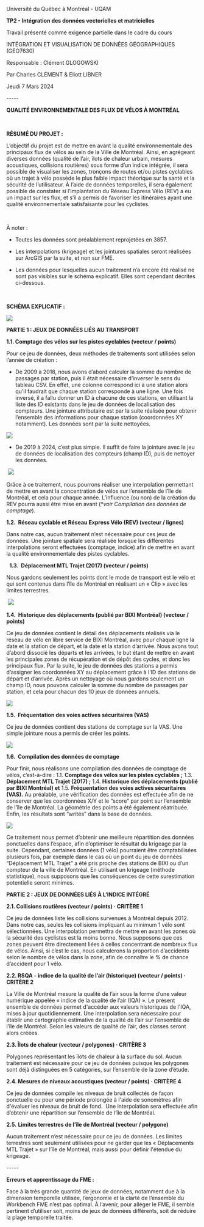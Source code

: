 Université du Québec à Montréal - UQAM

**TP2 - Intégration des données vectorielles et matricielles**

Travail présenté comme exigence partielle dans le cadre du cours

INTÉGRATION ET VISUALISATION DE DONNÉES GÉOGRAPHIQUES (GEO7630)

Responsable : Clément GLOGOWSKI

Par Charles CLÉMENT & Eliott LIBNER

Jeudi 7 Mars 2024

\-----

**QUALITÉ ENVIRONNEMENTALE DES FLUX DE VÉLOS À MONTRÉAL** 

 

**RÉSUMÉ DU PROJET :** 

L’objectif du projet est de mettre en avant la qualité environnementale des principaux flux de vélos au sein de la Ville de Montréal. Ainsi, en agrégeant diverses données (qualité de l’air, îlots de chaleur urbain, mesures acoustiques, collisions routières) sous forme d’un indice intégrée, il sera possible de visualiser les zones, tronçons de routes et/ou pistes cyclables où un trajet à vélo possède le plus faible impact théorique sur la santé et la sécurité de l’utilisateur. À l’aide de données temporelles, il sera également possible de constater si l’implantation du Réseau Express Vélo (REV) a eu un impact sur les flux, et s’il a permis de favoriser les itinéraires ayant une qualité environnementale satisfaisante pour les cyclistes. 

 

À noter :

- Toutes les données sont préalablement reprojetées en 3857. 

- Les interpolations (krigeage) et les jointures spatiales seront réalisées sur ArcGIS par la suite, et non sur FME. 

- Les données pour lesquelles aucun traitement n’a encore été réalisé ne sont pas visibles sur le schéma explicatif. Elles sont cependant décrites ci-dessous. 

 

**SCHÉMA EXPLICATIF :** 

![](https://lh7-us.googleusercontent.com/docsz/AD_4nXfJbPvz6ps8uvv5jG_Iz8uAGT5PsvzxIe_6vzl1hZzOgfH5KvH_u9Uy7TWaA6SgIMQ7uydYtNq4C9P9LMKVsc4ZIKKTevsf_zlVUkar62SzK4hQpo0-sZTxXEQId9yLFL7mfgCjXOkVmcqk57MXn3Y?key=mO37J39l4RNscQY75Ojvjg)


**PARTIE 1 : JEUX DE DONNÉES LIÉS AU TRANSPORT** 


**1.1. Comptage des vélos sur les pistes cyclables (vecteur / points)** 

Pour ce jeu de données, deux méthodes de traitements sont utilisées selon l’année de création : 

- De 2009 à 2018, nous avons d’abord calculer la somme du nombre de passages par station, puis il était nécessaire d’inverser le sens du tableau CSV. En effet, une colonne correspond ici à une station alors qu’il faudrait que chaque station corresponde à une ligne. Une fois inversé, il a fallu donner un ID à chacune de ces stations, en utilisant la liste des ID existants dans le jeu de données de localisation des compteurs. Une jointure attributaire est par la suite réalisée pour obtenir l’ensemble des informations pour chaque station (coordonnées XY notamment). Les données sont par la suite nettoyées. 

![](https://lh7-us.googleusercontent.com/docsz/AD_4nXe7Q81pPMDZOtqPCXEnEyjFtwxoEMxuaCiy8H0iIzPPFd0L9lCs_HVmz7WWU1386lU43WATIw44SWXknGaMGfaHEOFf0KY8tN1zc8udTluHiR0d4Ea0K9lHVvSpDYHdWoDnfWeUBl0LyTSPjhOROEc?key=mO37J39l4RNscQY75Ojvjg)

- De 2019 à 2024, c’est plus simple. Il suffit de faire la jointure avec le jeu de données de localisation des compteurs (champ ID), puis de nettoyer les données. 

 ![](https://lh7-us.googleusercontent.com/docsz/AD_4nXeCEz2T7mHtbha4jrqALOfkuxkimkx7bmPB9BX0Qnx_oj-oiFV4Rnwc1-H1WyWvdcYcHR0vQl3LdPM829lPkhDGQmuG-36z-F8HtWU36dKp14pNI7o-nAz3CdT-lzrkuDvTSPsKEeyl0tBVnlEKbPs?key=mO37J39l4RNscQY75Ojvjg)

Grâce à ce traitement, nous pourrons réaliser une interpolation permettant de mettre en avant la concentration de vélos sur l’ensemble de l’île de Montréal, et cela pour chaque année. L’influence (ou non) de la création du REV pourra aussi être mise en avant (\*_voir Compilation des données de comptage_).


**1.2.  Réseau cyclable et Réseau Express Vélo (REV) (vecteur / lignes)** 

Dans notre cas, aucun traitement n’est nécessaire pour ces jeux de données. Une jointure spatiale sera réalisée lorsque les différentes interpolations seront effectuées (comptage, indice) afin de mettre en avant la qualité environnementale des pistes cyclables.

 
**1.3.  Déplacement MTL Trajet (2017) (vecteur / points)** 

Nous gardons seulement les points dont le mode de transport est le vélo et qui sont contenus dans l’île de Montréal en réalisant un « Clip » avec les limites terrestres.

 ![](https://lh7-us.googleusercontent.com/docsz/AD_4nXfnxMrvBUbiZYZ-he-ipSX1M-0-YNEXvv2xrrSBaS0jwG3a1s5fM6Clyf5E3483D94iCwEOFP-sIjziTj8xqF0lDp6SotMsav3I66-iY0yrnrkF64fUWnppzHQIP17VlKE1YRSr0jDYIwhy44foi_s?key=mO37J39l4RNscQY75Ojvjg)

**1.4.  Historique des déplacements (publié par BIXI Montréal) (vecteur / points)** 

Ce jeu de données contient le détail des déplacements réalisés via le réseau de vélo en libre service de BIXI Montréal, avec pour chaque ligne la date et la station de départ, et la date et la station d’arrivée. Nous avons tout d’abord dissocié les départs et les arrivées, le but étant de mettre en avant les principales zones de récupération et de dépôt des cycles, et donc les principaux flux. Par la suite, le jeu de données des stations a permis d’assigner les coordonnées XY au déplacement grâce à l’ID des stations de départ et d’arrivée. Après un nettoyage où nous gardons seulement un champ ID, nous pouvons calculer la somme du nombre de passages par station, et cela pour chacun des 10 jeux de données annuels.

![](https://lh7-us.googleusercontent.com/docsz/AD_4nXc4A5W3ETx6X1m-79x8jPZ0B2IcYXqfA5pbcTMjISRa9Tgwnul-kFnoYz-jT3sGJR6RIgIlifdJTHzPq58FcEORtjpMpet8qz3HTB7Gr-yt-Qli0I7cDoTmMByrFo7TySjzpjkI8muHiaGqcJn8SQ?key=mO37J39l4RNscQY75Ojvjg)

**1.5.  Fréquentation des voies actives sécuritaires (VAS)** 

Ce jeu de données contient des stations de comptage sur la VAS. Une simple jointure nous a permis de créer les points. 

![](https://lh7-us.googleusercontent.com/docsz/AD_4nXfaKvtGXiEM1XvNMiHtGd0wJaHPPJckMnq9CKiG0iPrwoerOKqD6PNOwLUiqTq1vrXjj351t2bgkeo1ePVgkE6Q9ntkhwekYEnpnkVnM59T7Jp8ep3B2iyVXPAsJEh36HjyOgqmyJMg3AXDj8DVrpw?key=mO37J39l4RNscQY75Ojvjg)

**1.6.  Compilation des données de comptage** 

Pour finir, nous réalisons une compilation des données de comptage de vélos, c’est-à-dire : 1.1. **Comptage des vélos sur les pistes cyclables ;** 1.3. **Déplacement MTL Trajet (2017) ;** 1.4. **Historique des déplacements (publié par BIXI Montréal) et** 1.5. **Fréquentation des voies actives sécuritaires (VAS).** Au préalable, une vérification des données est effectuée afin de ne conserver que les coordonnées X/Y et le “score” par point sur l’ensemble de l’île de Montréal. La géométrie des points a été également réatribuée. Enfin, les résultats sont “writés” dans la base de données.

****![](https://lh7-us.googleusercontent.com/docsz/AD_4nXeTfJXrppdrePyIqO7LzNlDrDwJbO0tAzs8_N0Hr0Tt4SkauxlnUlF0KxoJsZrk5e_hloa5WV0NKNtgDplMgBeaqJtyIUEG1qYBciNufmPEpIahfZXtiMWkpqD99zxD3fSJtlDL96rGvOh_MiyJ1xg?key=mO37J39l4RNscQY75Ojvjg)****

Ce traitement nous permet d’obtenir une meilleure répartition des données ponctuelles dans l’espace, afin d’optimiser le résultat du krigeage par la suite. Cependant, certaines données (1 vélo) pourraient être comptabilisées plusieurs fois, par exemple dans le cas où un point du jeu de données “Déplacement MTL Trajet” a été pris proche des stations de BIXI ou d’un compteur de la ville de Montréal. En utilisant un krigeage (méthode statistique), nous supposons que les conséquences de cette surestimation potentielle seront minimes. 


**PARTIE 2 : JEUX DE DONNÉES LIÉS À L’INDICE INTÉGRÉ** 


**2.1. Collisions routières (vecteur / points) · CRITÈRE 1** 

Ce jeu de données liste les collisions survenues à Montréal depuis 2012. Dans notre cas, seules les collisions impliquant au minimum 1 vélo sont sélectionnées. Une interpolation permettra de mettre en avant les zones où la sécurité des cyclistes est la moins bonne. Nous supposons que ces zones peuvent être directement liées à celles concentrant de nombreux flux de vélos. Ainsi, si c’est le cas, nous calculerons la proportion d’accidents selon le nombre de vélos dans la zone, afin de connaître le % de chance d’accident pour 1 vélo.

**2.2. RSQA - indice de la qualité de l’air (historique) (vecteur / points) · CRITÈRE 2** 

La Ville de Montréal mesure la qualité de l’air sous la forme d’une valeur numérique appelée « indice de la qualité de l’air (IQA) ». Le présent ensemble de données permet d'accéder aux valeurs historiques de l'IQA, mises à jour quotidiennement. Une interpolation sera nécessaire pour établir une cartographie estimative de la qualité de l’air sur l’ensemble de l’île de Montréal. Selon les valeurs de qualité de l’air, des classes seront alors créées. 


**2.3. Îlots de chaleur (vecteur / polygones) · CRITÈRE 3** 

Polygones représentant les îlots de chaleur à la surface du sol. Aucun traitement est nécessaire pour ce jeu de données puisque les polygones sont déjà distinguées en 5 catégories, sur l’ensemble de la zone d’étude.
 

**2.4. Mesures de niveaux acoustiques (vecteur / points) · CRITÈRE 4** 

Ce jeu de données compile les niveaux de bruit collectés de façon ponctuelle ou pour une période prolongée à l'aide de sonomètres afin d'évaluer les niveaux de bruit de fond.  Une interpolation sera effectuée afin d’obtenir une répartition sur l’ensemble de l’île de Montréal. 

**2.5.** **Limites terrestres de l’île de Montréal (vecteur / polygone)** 

Aucun traitement n’est nécessaire pour ce jeu de données. Les limites terrestres sont seulement utilisées pour ne garder que les « Déplacements MTL Trajet » sur l’île de Montréal, mais aussi pour définir l'étendue du krigeage. 

\-----

**Erreurs et apprentissage du FME :**

Face à la très grande quantité de jeux de données, notamment due à la dimension temporelle utilisée, l’ergonomie et la clarté de l’ensemble du Workbench FME n’est pas optimal. À l’avenir, pour alléger le FME, il semble pertinent d’utiliser soit, moins de jeux de données différents, soit de réduire la plage temporelle traitée.
